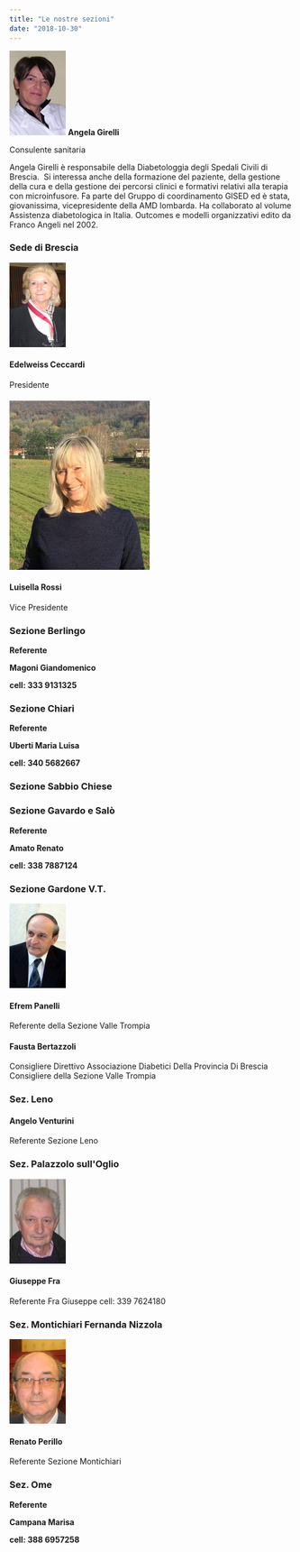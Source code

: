 ```yaml
---
title: "Le nostre sezioni"
date: "2018-10-30"
---
```


![i nostri esperti](images/angela-girelli.jpg) **Angela Girelli**

Consulente sanitaria

Angela Girelli è responsabile della Diabetologgia degli Spedali Civili di Brescia.  Si interessa anche della formazione del paziente, della gestione della cura e della gestione dei percorsi clinici e formativi relativi alla terapia con microinfusore. Fa parte del Gruppo di coordinamento GISED ed è stata, giovanissima, vicepresidente della AMD lombarda. Ha collaborato al volume Assistenza diabetologica in Italia. Outcomes e modelli organizzativi edito da Franco Angeli nel 2002.

### Sede di Brescia

![sezione serle](images/edelweiss-ceccardi.jpg)

#### Edelweiss Ceccardi

Presidente

#### ![](images/l1-249x300.jpg)

#### Luisella Rossi

Vice Presidente

### Sezione Berlingo

**Referente**

**Magoni Giandomenico**

**cell: 333 9131325**

### Sezione Chiari

**Referente**

**Uberti Maria Luisa**

**cell: 340 5682667**

### Sezione Sabbio Chiese

### Sezione Gavardo e Salò

**Referente**

**Amato Renato**

**cell: 338 7887124**

### Sezione Gardone V.T.

![sezione serle](images/efrem-panelli.jpg)

#### Efrem Panelli

Referente della Sezione Valle Trompia

#### Fausta Bertazzoli

Consigliere Direttivo Associazione Diabetici Della Provincia Di Brescia Consigliere della Sezione Valle Trompia

### Sez. Leno

#### Angelo Venturini

Referente Sezione Leno

### Sez. Palazzolo sull'Oglio

![sezione serle](images/giuseppe-fra.jpg)

#### Giuseppe Fra

Referente Fra Giuseppe cell: 339 7624180

### Sez. Montichiari Fernanda Nizzola

![sezione serle](images/renato-perillo.jpg)

#### Renato Perillo

Referente Sezione Montichiari

### Sez. Ome

**Referente**

**Campana Marisa**

**cell: 388 6957258**